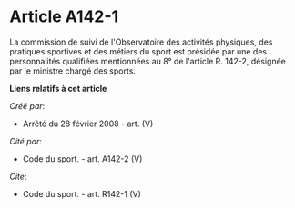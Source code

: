 # Article A142-1

La commission de suivi de l'Observatoire des activités physiques, des pratiques sportives et des métiers du sport est
présidée par une des personnalités qualifiées mentionnées au 8° de l'article R. 142-2, désignée par le ministre chargé des
sports.

**Liens relatifs à cet article**

_Créé par_:

  - Arrêté du 28 février 2008 - art. (V)

_Cité par_:

  - Code du sport. - art. A142-2 (V)

_Cite_:

  - Code du sport. - art. R142-1 (V)
